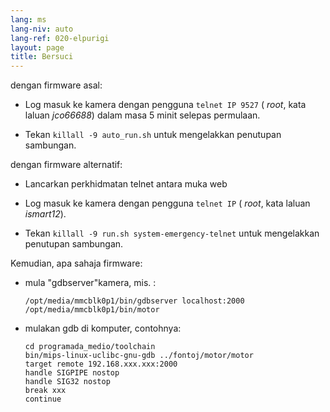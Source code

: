 ```yaml
---
lang: ms
lang-niv: auto
lang-ref: 020-elpurigi
layout: page
title: Bersuci
---
```


dengan firmware asal:

* Log masuk ke kamera dengan pengguna `telnet IP 9527` ( _root_, kata laluan _jco66688_) dalam masa 5 minit selepas permulaan.


* Tekan `killall -9 auto_run.sh` untuk mengelakkan penutupan sambungan.



dengan firmware alternatif:

* Lancarkan perkhidmatan telnet antara muka web


* Log masuk ke kamera dengan pengguna `telnet IP` ( _root_, kata laluan _ismart12_).


* Tekan `killall -9 run.sh system-emergency-telnet` untuk mengelakkan penutupan sambungan.



Kemudian, apa sahaja firmware:

* mula "gdbserver"kamera, mis. :  


     `/opt/media/mmcblk0p1/bin/gdbserver localhost:2000 /opt/media/mmcblk0p1/bin/motor`
* mulakan gdb di komputer, contohnya:

    ```
    cd programada_medio/toolchain
    bin/mips-linux-uclibc-gnu-gdb ../fontoj/motor/motor 
    target remote 192.168.xxx.xxx:2000
    handle SIGPIPE nostop
    handle SIG32 nostop
    break xxx
    continue 
    ```



